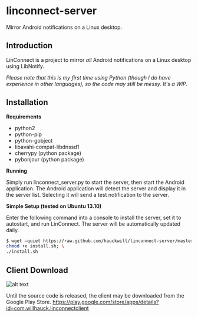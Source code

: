 linconnect-server
=================

Mirror Android notifications on a Linux desktop.

Introduction
------------
LinConnect is a project to mirror *all* Android notifications on a Linux desktop using LibNotify.

*Please note that this is my first time using Python (though I do have experience in other languages), so the code may still be messy. It's a WIP.*

Installation
------------

**Requirements**

* python2
* python-pip
* python-gobject
* libavahi-compat-libdnssd1
* cherrypy (python package)
* pybonjour (python package)

**Running**

Simply run linconnect_server.py to start the server, then start the Android application. The Android application will detect the server and display it in the server list. Selecting it will send a test notification to the server.

**Simple Setup (tested on Ubuntu 13.10)**

Enter the following command into a console to install the server, set it to autostart, and run LinConnect. The server will be automatically updated daily.

```bash
$ wget –quiet https://raw.github.com/hauckwill/linconnect-server/master/LinConnectServer/install.sh; \
chmod +x install.sh; \
./install.sh
```
        
Client Download
---------------

![alt text](https://developer.android.com/images/brand/en_app_rgb_wo_60.png "Google Play")

Until the source code is released, the client may be downloaded from the Google Play Store.
https://play.google.com/store/apps/details?id=com.willhauck.linconnectclient
